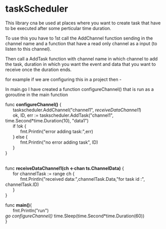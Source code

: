 # taskScheduler

This library cna be used at places where you want to create task that have to be executed after some perticular time duration.

To use this you have to 1st call the AddChannel function sending in the channel name and a function that have a read only channel as a input (to listen to this channel).

Then call a AddTask function with channel name in which channel to add the task, duration in which you want the event and data that you want to receive once the duration ends.

for example if we are configuring this in a project then -

In main.go I have created a function configureChannel() that is run as a goroutine in the main function 

func <b>configureChannel()</b> {<br/>
	&nbsp;&nbsp;&nbsp;&nbsp;&nbsp;&nbsp;taskscheduler.AddChannel("channel1", <i>receiveDataChannel1</i>)<br/>
	&nbsp;&nbsp;&nbsp;&nbsp;&nbsp;&nbsp;ok, ID, err := taskscheduler.AddTask("channel1", time.Second*time.Duration(10), "data1")<br/>
	&nbsp;&nbsp;&nbsp;&nbsp;&nbsp;&nbsp;if !ok {<br/>
		&nbsp;&nbsp;&nbsp;&nbsp;&nbsp;&nbsp;&nbsp;&nbsp;&nbsp;&nbsp;&nbsp;&nbsp;fmt.Println("error adding task:",err)<br/>
	&nbsp;&nbsp;&nbsp;&nbsp;&nbsp;&nbsp;} else {<br/>
		&nbsp;&nbsp;&nbsp;&nbsp;&nbsp;&nbsp;&nbsp;&nbsp;&nbsp;&nbsp;&nbsp;&nbsp;fmt.Println("no error adding task", ID)<br/>
	&nbsp;&nbsp;&nbsp;&nbsp;&nbsp;&nbsp;}<br/>
}<br/><br/>

func <b>receiveDataChannel1(ch <-chan ts.ChannelData)</b> {<br/>
	&nbsp;&nbsp;&nbsp;&nbsp;&nbsp;&nbsp;for channelTask := range ch {<br/>
		&nbsp;&nbsp;&nbsp;&nbsp;&nbsp;&nbsp;&nbsp;&nbsp;&nbsp;&nbsp;&nbsp;&nbsp;fmt.Println("received data:",channelTask.Data,"for task id :", channelTask.ID)<br/>
	&nbsp;&nbsp;&nbsp;&nbsp;&nbsp;&nbsp;}<br/>
}<br/>

func <b>main()</b>{<br/>
    &nbsp;&nbsp;&nbsp;&nbsp;&nbsp;&nbsp;fmt.Println("run")<br/>
    <i>go configureChannel()</i>
    time.Sleep(time.Second*time.Duration(60))<br/>
}<br/>
